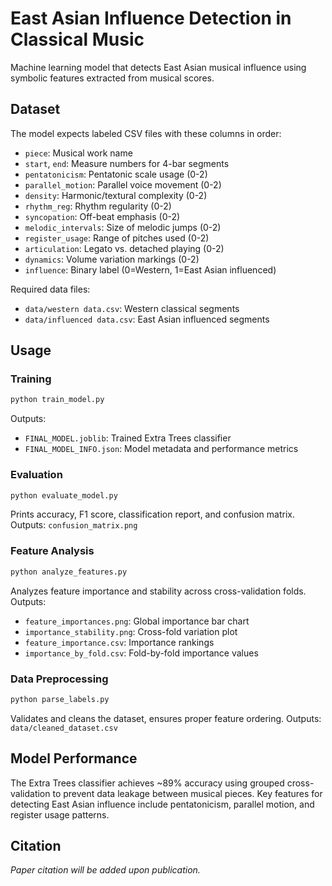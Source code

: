 # East Asian Influence Detection in Classical Music

Machine learning model that detects East Asian musical influence using symbolic features extracted from musical scores.

## Dataset

The model expects labeled CSV files with these columns in order:
- `piece`: Musical work name  
- `start`, `end`: Measure numbers for 4-bar segments
- `pentatonicism`: Pentatonic scale usage (0-2)
- `parallel_motion`: Parallel voice movement (0-2) 
- `density`: Harmonic/textural complexity (0-2)
- `rhythm_reg`: Rhythm regularity (0-2)
- `syncopation`: Off-beat emphasis (0-2)
- `melodic_intervals`: Size of melodic jumps (0-2)
- `register_usage`: Range of pitches used (0-2)
- `articulation`: Legato vs. detached playing (0-2)
- `dynamics`: Volume variation markings (0-2)
- `influence`: Binary label (0=Western, 1=East Asian influenced)

Required data files:
- `data/western data.csv`: Western classical segments
- `data/influenced data.csv`: East Asian influenced segments

## Usage

### Training
```bash
python train_model.py
```
Outputs:
- `FINAL_MODEL.joblib`: Trained Extra Trees classifier
- `FINAL_MODEL_INFO.json`: Model metadata and performance metrics

### Evaluation  
```bash
python evaluate_model.py
```
Prints accuracy, F1 score, classification report, and confusion matrix.
Outputs: `confusion_matrix.png`

### Feature Analysis
```bash
python analyze_features.py
```
Analyzes feature importance and stability across cross-validation folds.
Outputs:
- `feature_importances.png`: Global importance bar chart
- `importance_stability.png`: Cross-fold variation plot
- `feature_importance.csv`: Importance rankings
- `importance_by_fold.csv`: Fold-by-fold importance values

### Data Preprocessing
```bash
python parse_labels.py
```
Validates and cleans the dataset, ensures proper feature ordering.
Outputs: `data/cleaned_dataset.csv`

## Model Performance

The Extra Trees classifier achieves ~89% accuracy using grouped cross-validation to prevent data leakage between musical pieces. Key features for detecting East Asian influence include pentatonicism, parallel motion, and register usage patterns.

## Citation

*Paper citation will be added upon publication.*